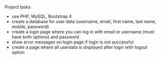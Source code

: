 Project tasks

- use PHP, MySQL, Bootstrap 4
- create a database for user data (username, email, first name, last name, mobile, password)
- create a login page where you can log in with email or username (must have both options) and password
- show error messages on login page if login is not successful
- create a page where all userdata is displayed after login with logout option